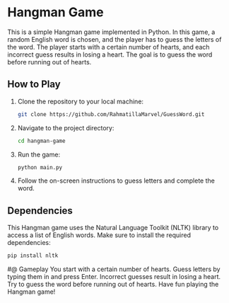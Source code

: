 # Hangman Game

This is a simple Hangman game implemented in Python. In this game, a random English word is chosen, and the player has to guess the letters of the word. The player starts with a certain number of hearts, and each incorrect guess results in losing a heart. The goal is to guess the word before running out of hearts.

## How to Play

1. Clone the repository to your local machine:

    ```bash
    git clone https://github.com/RahmatillaMarvel/GuessWord.git
    ```

2. Navigate to the project directory:

    ```bash
    cd hangman-game
    ```

3. Run the game:

    ```bash
    python main.py
    ```

4. Follow the on-screen instructions to guess letters and complete the word.

## Dependencies

This Hangman game uses the Natural Language Toolkit (NLTK) library to access a list of English words. Make sure to install the required dependencies:

```bash
pip install nltk
```
#@ Gameplay
You start with a certain number of hearts.
Guess letters by typing them in and press Enter.
Incorrect guesses result in losing a heart.
Try to guess the word before running out of hearts.
Have fun playing the Hangman game!
